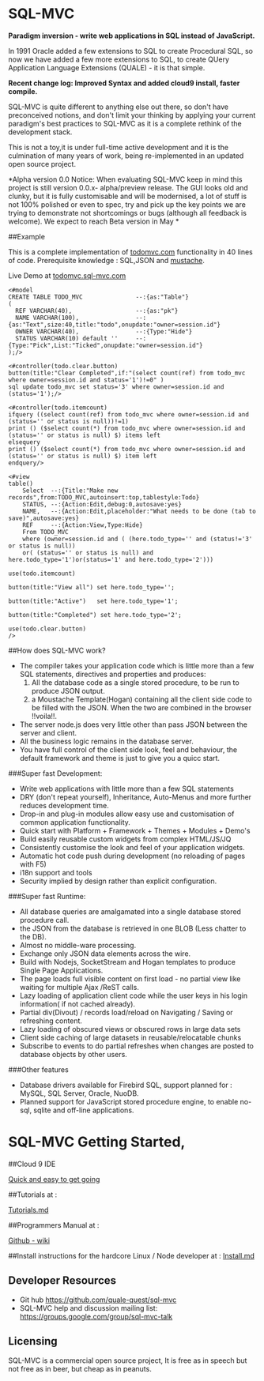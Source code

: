 # SQL-MVC

**Paradigm inversion - write web applications in SQL instead of JavaScript.**

In 1991 Oracle added a few extensions to SQL to create Procedural SQL, so now we have added a 
few more extensions to SQL, to create QUery Application Language Extensions (QUALE) - it is that simple.

**Recent change log: Improved Syntax and added cloud9 install, faster compile.**



SQL-MVC is quite different to anything else out there, so don't have preconceived notions, and don't limit your thinking by 
applying your current paradigm's best practices to SQL-MVC as it is a complete rethink of the development stack.

This is not a toy,it is under full-time active development and it is the 
culmination of many years of work, being re-implemented in an updated open source project.

*Alpha version 0.0 Notice: When evaluating SQL-MVC keep in mind this project is still version 0.0.x- alpha/preview release.
The GUI looks old and clunky, but it is fully customisable and will be modernised, a lot of stuff is not 100% polished or even to spec,
try and pick up the key points we are trying to demonstrate not shortcomings or bugs
 (although all feedback is welcome). We expect to reach Beta version in May *
 


##Example	

This is a complete implementation of [todomvc.com](http://todomvc.com) functionality in 40 lines of code.
Prerequisite knowledge : SQL,JSON and [mustache](https://mustache.github.io/mustache.5.html).

Live Demo at [todomvc.sql-mvc.com](http://todomvc.sql-mvc.com/) 

```
<#model
CREATE TABLE TODO_MVC				--:{as:"Table"} 
(
  REF VARCHAR(40),					--:{as:"pk"}
  NAME VARCHAR(100),				--:{as:"Text",size:40,title:"todo",onupdate:"owner=session.id"}  
  OWNER VARCHAR(40),				--:{Type:"Hide"}
  STATUS VARCHAR(10) default ''    	--:{Type:"Pick",List:"Ticked",onupdate:"owner=session.id"}  
);/>

<#controller(todo.clear.button)
button(title:"Clear Completed",if:"(select count(ref) from todo_mvc where owner=session.id and status='1')!=0" )
sql update todo_mvc set status='3' where owner=session.id and (status='1');/>

<#controller(todo.itemcount)
ifquery ((select count(ref) from todo_mvc where owner=session.id and (status='' or status is null))!=1)
print () ($select count(*) from todo_mvc where owner=session.id and (status='' or status is null) $) items left
elsequery
print () ($select count(*) from todo_mvc where owner=session.id and (status='' or status is null) $) item left
endquery/>

<#view
table()
	Select  --:{Title:"Make new records",from:TODO_MVC,autoinsert:top,tablestyle:Todo}
	STATUS, --:{Action:Edit,debug:0,autosave:yes}
	NAME,   --:{Action:Edit,placeholder:"What needs to be done (tab to save)",autosave:yes}
	REF	    --:{Action:View,Type:Hide}
	From TODO_MVC 
	where (owner=session.id and ( (here.todo_type='' and (status!='3' or status is null)) 
	or( (status='' or status is null) and here.todo_type='1')or(status='1' and here.todo_type='2')))

use(todo.itemcount)

button(title:"View all") set here.todo_type='';

button(title:"Active")   set here.todo_type='1';

button(title:"Completed") set here.todo_type='2';

use(todo.clear.button)
/>
```

##How does SQL-MVC work?

* The compiler takes your application code which is little more 
than a few SQL statements, directives and properties and produces:
  1. All the database code as a single stored procedure, to be run to produce JSON output.
  2. a Moustache Template(Hogan) containing all the client side code to be filled with the JSON.
When the two are combined in the browser !!voila!!.
* The server node.js does very little other than pass JSON between the server and client.
* All the business logic remains in the database server.
* You have full control of the client side look, feel and behaviour, the 
default framework and theme is just to give you a quicc start.

###Super fast Development:	

* Write web applications with little more than a few SQL statements
* DRY (don't repeat yourself), Inheritance, Auto-Menus and more further reduces development time.
* Drop-in and plug-in modules allow easy use and customisation of common application functionality.
* Quick start with Platform + Framework + Themes + Modules + Demo's 
* Build easily reusable custom widgets from complex HTML/JS/JQ
* Consistently customise the look and feel of your application widgets.	
* Automatic hot code push during development (no reloading of pages with F5)
* i18n support and tools
* Security implied by design rather than explicit configuration.

###Super fast Runtime:

* All database queries are amalgamated into a single database stored procedure call. 
* the JSON from the database is retrieved in one BLOB (Less chatter to the DB).
* Almost no middle-ware processing.	
* Exchange only JSON data elements across the wire.	
* Build with Nodejs, SocketStream and Hogan templates to produce Single Page Applications.	
* The page loads full visible content on first load - no partial view like waiting for multiple Ajax /ReST calls.
* Lazy loading of application client code while the user keys in his login information( if not cached already).
* Partial div(Divout) / records load/reload  on Navigating / Saving or refreshing content.
* Lazy loading of obscured views or obscured rows in large data sets
* Client side caching of large datasets in reusable/relocatable chunks
* Subscribe to events to do partial refreshes when changes are posted to database objects by other users.

###Other features

* Database drivers available for Firebird SQL, support planned for : MySQL, SQL Server, Oracle, NuoDB.
* Planned support for JavaScript stored procedure engine, to enable no-sql, sqlite and off-line applications.



# SQL-MVC Getting Started,

##Cloud 9 IDE

[Quick and easy to get going](https://github.com/quale-quest/sql-mvc-c9/blob/master/README.md)

##Tutorials at :

[Tutorials.md](https://github.com/quale-quest/sql-mvc/blob/master/doc/Tutorials.md)

 
##Programmers Manual at : 

[Github - wiki](https://github.com/quale-quest/sql-mvc/wiki)



##Install instructions for the hardcore Linux / Node developer at :
[Install.md](https://github.com/quale-quest/sql-mvc/blob/master/doc/Install-linux.md)



## Developer Resources

* Git hub https://github.com/quale-quest/sql-mvc
* SQL-MVC help and discussion mailing list: https://groups.google.com/group/sql-mvc-talk


## Licensing

SQL-MVC is a commercial open source project, It is free as in speech
but not free as in beer, but cheap as in peanuts.

 

